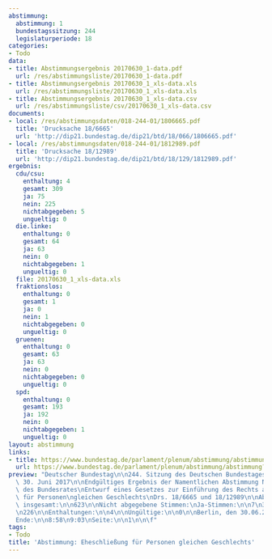 ```yaml
---
abstimmung:
  abstimmung: 1
  bundestagssitzung: 244
  legislaturperiode: 18
categories:
- Todo
data:
- title: Abstimmungsergebnis 20170630_1-data.pdf
  url: /res/abstimmungsliste/20170630_1-data.pdf
- title: Abstimmungsergebnis 20170630_1_xls-data.xls
  url: /res/abstimmungsliste/20170630_1_xls-data.xls
- title: Abstimmungsergebnis 20170630_1_xls-data.csv
  url: /res/abstimmungsliste/csv/20170630_1_xls-data.csv
documents:
- local: /res/abstimmungsdaten/018-244-01/1806665.pdf
  title: 'Drucksache 18/6665'
  url: 'http://dip21.bundestag.de/dip21/btd/18/066/1806665.pdf'
- local: /res/abstimmungsdaten/018-244-01/1812989.pdf
  title: 'Drucksache 18/12989'
  url: 'http://dip21.bundestag.de/dip21/btd/18/129/1812989.pdf'
ergebnis:
  cdu/csu:
    enthaltung: 4
    gesamt: 309
    ja: 75
    nein: 225
    nichtabgegeben: 5
    ungueltig: 0
  die.linke:
    enthaltung: 0
    gesamt: 64
    ja: 63
    nein: 0
    nichtabgegeben: 1
    ungueltig: 0
  file: 20170630_1_xls-data.xls
  fraktionslos:
    enthaltung: 0
    gesamt: 1
    ja: 0
    nein: 1
    nichtabgegeben: 0
    ungueltig: 0
  gruenen:
    enthaltung: 0
    gesamt: 63
    ja: 63
    nein: 0
    nichtabgegeben: 0
    ungueltig: 0
  spd:
    enthaltung: 0
    gesamt: 193
    ja: 192
    nein: 0
    nichtabgegeben: 1
    ungueltig: 0
layout: abstimmung
links:
- title: https://www.bundestag.de/parlament/plenum/abstimmung/abstimmung?id=486
  url: https://www.bundestag.de/parlament/plenum/abstimmung/abstimmung?id=486
preview: "Deutscher Bundestag\n\n244. Sitzung des Deutschen Bundestages\nam Freitag,\
  \ 30. Juni 2017\n\nEndgültiges Ergebnis der Namentlichen Abstimmung Nr. 1\n\nGesetzentwurf\
  \ des Bundesrates\nEntwurf eines Gesetzes zur Einführung des Rechts auf Eheschließung\
  \ für Personen\ngleichen Geschlechts\nDrs. 18/6665 und 18/12989\n\nAbgegebene Stimmen\
  \ insgesamt:\n\n623\n\nNicht abgegebene Stimmen:\nJa-Stimmen:\n\n7\n393\n\nNein-Stimmen:\n\
  \n226\n\nEnthaltungen:\n\n4\n\nUngültige:\n\n0\n\nBerlin, den 30.06.2017\n\nBeginn:\n\
  Ende:\n\n8:58\n9:03\nSeite:\n\n1\n\n\f"
tags:
- Todo
title: 'Abstimmung: Eheschließung für Personen gleichen Geschlechts'
---
```

